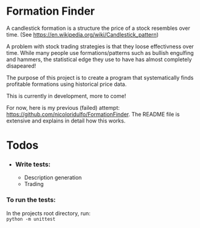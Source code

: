# Formation Finder

A candlestick formation is a structure the price of a stock resembles over time. (See https://en.wikipedia.org/wiki/Candlestick_pattern)

A problem with stock trading strategies is that they loose effectivness over time. While many people use formations/patterns such as bullish engulfing and hammers, the statistical edge they use to have has almost completely disapeared! 

The purpose of this project is to create a program that systematically finds profitable formations using historical price data.

This is currently in development, more to come!

For now, here is my previous (failed) attempt: https://github.com/nicoloridulfo/FormationFinder. The README file is extensive and explains in detail how this works.

# Todos
* ### Write tests:
    * Description generation
    * Trading

### To run the tests:
In the projects root directory, run: <br>
`python -m unittest`
